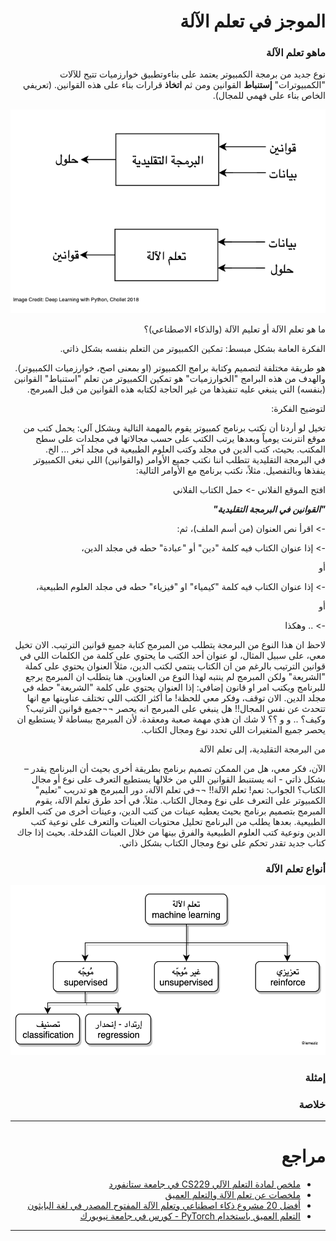 <div dir="rtl" lang="ar">
<meta charset="utf-8">


# الموجز في تعلم الآلة


### ماهو تعلم الآلة

نوع جديد من برمجة الكمبيوتر يعتمد على بناءوتطبيق خوارزميات تتيح للآلات "الكمبيوترات" **إستنباط** القوانين ومن ثم **اتخاذ** قرارات بناء على هذه القوانين. (تعريفي الخاص بناء على فهمي للمجال).

![](assets/README-09536b54.png)

<!-- To edit images, open: ./assets/*.drawio with draw.io app -->

<!-- detailed definition -->



ما هو تعلم الآلة أو تعليم الآلة (والذكاء الاصطناعي)؟

الفكرة العامة بشكل مبسط: تمكين الكمبيوتر من التعلم بنفسه بشكل ذاتي.

هو طريقة مختلفة لتصميم وكتابة برامج الكمبيوتر (او بمعنى اصح، خوارزميات الكمبيوتر). والهدف من هذه البرامج "الخوارزميات" هو تمكين الكمبيوتر من تعلم "استنباط" القوانين (بنفسه) التي ينبغي عليه تنفيذها من غير الحاجة لكتابه هذه القوانين من قبل المبرمج.

لتوضيح الفكرة:

تخيل لو أردنا أن نكتب برنامج كمبيوتر يقوم بالمهمة التالية وبشكل آلي: يحمل كتب من موقع انترنت يومياً وبعدها يرتب الكتب على حسب مجالاتها في مجلدات على سطح المكتب. بحيث، كتب الدين في مجلد وكتب العلوم الطبيعية في مجلد آخر ... الخ.  
في البرمجة التقليدية تتطلب اننا نكتب جميع الأوامر (والقوانين) اللي نبغى الكمبيوتر ينفذها وبالتفصيل.
مثلاً، نكتب برنامج مع الأوامر التالية:

افتح الموقع الفلاني -> حمل الكتاب الفلاني

_**"القوانين في البرمجة التقليدية"**_

-> اقرأ نص العنوان (من أسم الملف)، ثم:

-> إذا عنوان الكتاب فيه كلمة "دين" أو "عبادة" حطه في مجلد الدين،

أو

-> إذا عنوان الكتاب فيه كلمة "كيمياء" او "فيزياء" حطه في مجلد العلوم الطبيعية،

أو

-> .. وهكذا

لاحظ ان هذا النوع من البرمجة يتطلب من المبرمج كتابة جميع قوانين الترتيب. الان تخيل معي، على سبيل المثال، لو عنوان أحد الكتب ما يحتوي على كلمة من الكلمات اللي في قوانين الترتيب بالرغم من ان الكتاب ينتمي لكتب الدين، مثلاً العنوان يحتوي على كملة "الشريعة" ولكن المبرمج لم ينتبه لهذا النوع من العناوين. هنا يتطلب ان المبرمج يرجع للبرنامج ويكتب امر او قانون إضافي: إذا العنوان يحتوي على كلمة "الشريعة" حطه في مجلد الدين.
الان توقف، وفكر معي للحظة! ما أكثر الكتب اللي تختلف عناوينها مع انها تتحدث عن نفس المجال!! هل ينبغي على المبرمج انه يحصر ¬¬جميع قوانين الترتيب؟ وكيف؟ .. و و ؟؟ لا شك ان هذي مهمة صعبة ومعقدة. لأن المبرمج ببساطة لا يستطيع ان يحصر جميع المتغيرات اللي تحدد نوع ومجال الكتاب.

من البرمجة التقليدية، إلى تعلم الآلة

الآن، فكر معي، هل من الممكن تصميم برنامج بطريقة أخرى بحيث أن البرنامج يقدر – بشكل ذاتي - انه يستنبط القوانين اللي من خلالها يستطيع التعرف على نوع أو مجال الكتاب؟ الجواب: نعم! تعلم الآلة!!
¬¬في تعلم الآلة، دور المبرمج هو تدريب "تعليم" الكمبيوتر على التعرف على نوع ومجال الكتاب.
مثلاً، في أحد طرق تعلم الآلة، يقوم المبرمج بتصميم برنامج بحيث يعطيه عينات من كتب الدين، وعينات أخرى من كتب العلوم الطبيعية. بعدها يطلب من البرنامج تحليل محتويات العينات والتعرف على نوعية كتب الدين ونوعية كتب العلوم الطبيعية والفرق بينها من خلال العينات المُدخلة. بحيث إذا جاك كتاب جديد تقدر تحكم على نوع ومجال الكتاب بشكل ذاتي.



### أنواع تعلم الآلة

![](assets/README-633a4848.png)

### إمثلة

### خلاصة


<hr>

# مراجع

- [ملخص لمادة التعلم الآلي CS229 في جامعة ستانفورد](https://stanford.edu/~shervine/l/ar/teaching/cs-229/)
- [ملخصات عن تعلم الآلة والتعلم العميق](https://github.com/shervinea/cheatsheet-translation/tree/master/ar)
- [أفضل 20 مشروع ذكاء اصطناعي وتعلم الآلة المفتوح المصدر في لغة البايثون
](https://www.threadsnj.com/single-post/top-20-python-ai-and-machine-learning-open-source-projects)
- [التعلم العميق باستخدام PyTorch - كورس في جامعة نيويورك](https://atcold.github.io/pytorch-Deep-Learning/ar/)

</div>


<hr>

